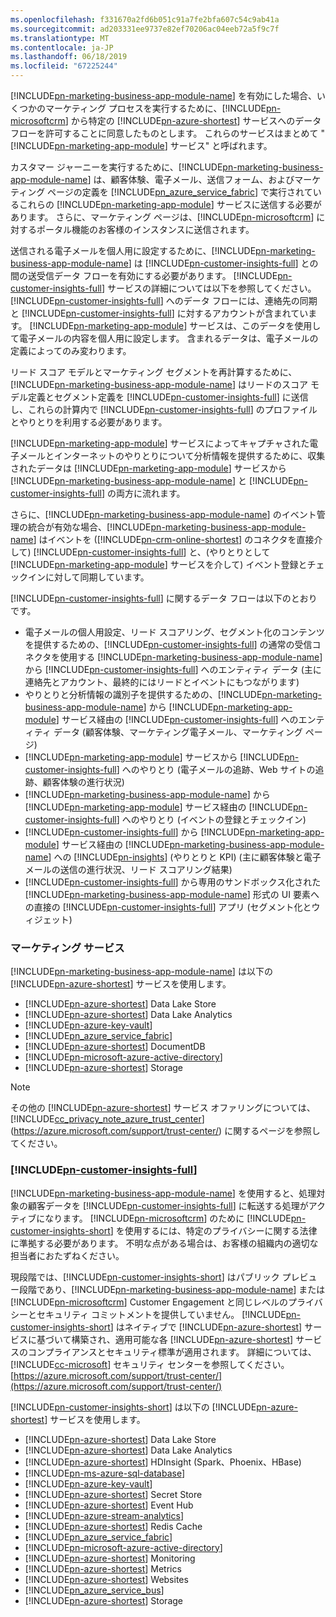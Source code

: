 ```yaml
---
ms.openlocfilehash: f331670a2fd6b051c91a7fe2bfa607c54c9ab41a
ms.sourcegitcommit: ad203331ee9737e82ef70206ac04eeb72a5f9c7f
ms.translationtype: MT
ms.contentlocale: ja-JP
ms.lasthandoff: 06/18/2019
ms.locfileid: "67225244"
---
```

[!INCLUDE[pn-marketing-business-app-module-name](../includes/pn-marketing-business-app-module-name.md)] を有効にした場合、いくつかのマーケティング プロセスを実行するために、[!INCLUDE[pn-microsoftcrm](../includes/pn-microsoftcrm.md)] から特定の [!INCLUDE[pn-azure-shortest](../includes/pn-azure-shortest.md)] サービスへのデータ フローを許可することに同意したものとします。 これらのサービスはまとめて "[!INCLUDE[pn-marketing-app-module](../includes/pn-marketing-app-module.md)] サービス" と呼ばれます。

カスタマー ジャーニーを実行するために、[!INCLUDE[pn-marketing-business-app-module-name](../includes/pn-marketing-business-app-module-name.md)] は、顧客体験、電子メール、送信フォーム、およびマーケティング ページの定義を [!INCLUDE[pn_azure_service_fabric](../includes/pn_azure_service_fabric.md)] で実行されているこれらの [!INCLUDE[pn-marketing-app-module](../includes/pn-marketing-app-module.md)] サービスに送信する必要があります。 さらに、マーケティング ページは、[!INCLUDE[pn-microsoftcrm](../includes/pn-microsoftcrm.md)] に対するポータル機能のお客様のインスタンスに送信されます。

送信される電子メールを個人用に設定するために、[!INCLUDE[pn-marketing-business-app-module-name](../includes/pn-marketing-business-app-module-name.md)] は [!INCLUDE[pn-customer-insights-full](../includes/pn-customer-insights-full.md)] との間の送受信データ フローを有効にする必要があります。 [!INCLUDE[pn-customer-insights-full](../includes/pn-customer-insights-full.md)] サービスの詳細については以下を参照してください。 [!INCLUDE[pn-customer-insights-full](../includes/pn-customer-insights-full.md)] へのデータ フローには、連絡先の同期と [!INCLUDE[pn-customer-insights-full](../includes/pn-customer-insights-full.md)] に対するアカウントが含まれています。 [!INCLUDE[pn-marketing-app-module](../includes/pn-marketing-app-module.md)] サービスは、このデータを使用して電子メールの内容を個人用に設定します。 含まれるデータは、電子メールの定義によってのみ変わります。

リード スコア モデルとマーケティング セグメントを再計算するために、[!INCLUDE[pn-marketing-business-app-module-name](../includes/pn-marketing-business-app-module-name.md)] はリードのスコア モデル定義とセグメント定義を [!INCLUDE[pn-customer-insights-full](../includes/pn-customer-insights-full.md)] に送信し、これらの計算内で [!INCLUDE[pn-customer-insights-full](../includes/pn-customer-insights-full.md)] のプロファイルとやりとりを利用する必要があります。

[!INCLUDE[pn-marketing-app-module](../includes/pn-marketing-app-module.md)] サービスによってキャプチャされた電子メールとインターネットのやりとりについて分析情報を提供するために、収集されたデータは [!INCLUDE[pn-marketing-app-module](../includes/pn-marketing-app-module.md)] サービスから [!INCLUDE[pn-marketing-business-app-module-name](../includes/pn-marketing-business-app-module-name.md)] と [!INCLUDE[pn-customer-insights-full](../includes/pn-customer-insights-full.md)] の両方に流れます。

さらに、[!INCLUDE[pn-marketing-business-app-module-name](../includes/pn-marketing-business-app-module-name.md)] のイベント管理の統合が有効な場合、[!INCLUDE[pn-marketing-business-app-module-name](../includes/pn-marketing-business-app-module-name.md)] はイベントを ([!INCLUDE[pn-crm-online-shortest](../includes/pn-crm-online-shortest.md)] のコネクタを直接介して) [!INCLUDE[pn-customer-insights-full](../includes/pn-customer-insights-full.md)] と、(やりとりとして [!INCLUDE[pn-marketing-app-module](../includes/pn-marketing-app-module.md)] サービスを介して) イベント登録とチェックインに対して同期しています。

[!INCLUDE[pn-customer-insights-full](../includes/pn-customer-insights-full.md)] に関するデータ フローは以下のとおりです。
- 電子メールの個人用設定、リード スコアリング、セグメント化のコンテンツを提供するための、[!INCLUDE[pn-customer-insights-full](../includes/pn-customer-insights-full.md)] の通常の受信コネクタを使用する [!INCLUDE[pn-marketing-business-app-module-name](../includes/pn-marketing-business-app-module-name.md)] から [!INCLUDE[pn-customer-insights-full](../includes/pn-customer-insights-full.md)] へのエンティティ データ (主に連絡先とアカウント、最終的にはリードとイベントにもつながります)
- やりとりと分析情報の識別子を提供するための、[!INCLUDE[pn-marketing-business-app-module-name](../includes/pn-marketing-business-app-module-name.md)] から [!INCLUDE[pn-marketing-app-module](../includes/pn-marketing-app-module.md)] サービス経由の [!INCLUDE[pn-customer-insights-full](../includes/pn-customer-insights-full.md)] へのエンティティ データ (顧客体験、マーケティング電子メール、マーケティング ページ)
- [!INCLUDE[pn-marketing-app-module](../includes/pn-marketing-app-module.md)] サービスから [!INCLUDE[pn-customer-insights-full](../includes/pn-customer-insights-full.md)] へのやりとり (電子メールの追跡、Web サイトの追跡、顧客体験の進行状況)
- [!INCLUDE[pn-marketing-business-app-module-name](../includes/pn-marketing-business-app-module-name.md)] から [!INCLUDE[pn-marketing-app-module](../includes/pn-marketing-app-module.md)] サービス経由の [!INCLUDE[pn-customer-insights-full](../includes/pn-customer-insights-full.md)] へのやりとり (イベントの登録とチェックイン)
- [!INCLUDE[pn-customer-insights-full](../includes/pn-customer-insights-full.md)] から [!INCLUDE[pn-marketing-app-module](../includes/pn-marketing-app-module.md)] サービス経由の [!INCLUDE[pn-marketing-business-app-module-name](../includes/pn-marketing-business-app-module-name.md)] への [!INCLUDE[pn-insights](../includes/pn-insights.md)] (やりとりと KPI) (主に顧客体験と電子メールの送信の進行状況、リード スコアリング結果)
- [!INCLUDE[pn-customer-insights-full](../includes/pn-customer-insights-full.md)] から専用のサンドボックス化された [!INCLUDE[pn-marketing-business-app-module-name](../includes/pn-marketing-business-app-module-name.md)] 形式の UI 要素への直接の [!INCLUDE[pn-customer-insights-full](../includes/pn-customer-insights-full.md)] アプリ (セグメント化とウィジェット)

### <a name="marketing-services"></a>マーケティング サービス

[!INCLUDE[pn-marketing-business-app-module-name](../includes/pn-marketing-business-app-module-name.md)] は以下の [!INCLUDE[pn-azure-shortest](../includes/pn-azure-shortest.md)] サービスを使用します。

- [!INCLUDE[pn-azure-shortest](../includes/pn-azure-shortest.md)] Data Lake Store
- [!INCLUDE[pn-azure-shortest](../includes/pn-azure-shortest.md)] Data Lake Analytics
- [!INCLUDE[pn-azure-key-vault](../includes/pn-azure-key-vault.md)]
- [!INCLUDE[pn_azure_service_fabric](../includes/pn_azure_service_fabric.md)]
- [!INCLUDE[pn-azure-shortest](../includes/pn-azure-shortest.md)] DocumentDB
- [!INCLUDE[pn-microsoft-azure-active-directory](../includes/pn-microsoft-azure-active-directory.md)]
- [!INCLUDE[pn-azure-shortest](../includes/pn-azure-shortest.md)] Storage

> [!NOTE]
> その他の [!INCLUDE[pn-azure-shortest](../includes/pn-azure-shortest.md)] サービス オファリングについては、[!INCLUDE[cc_privacy_note_azure_trust_center](../includes/cc_privacy_note_azure_trust_center.md)] (<https://azure.microsoft.com/support/trust-center/>) に関するページを参照してください。

### [!INCLUDE[pn-customer-insights-full](../includes/pn-customer-insights-full.md)]

[!INCLUDE[pn-marketing-business-app-module-name](../includes/pn-marketing-business-app-module-name.md)] を使用すると、処理対象の顧客データを [!INCLUDE[pn-customer-insights-full](../includes/pn-customer-insights-full.md)] に転送する処理がアクティブになります。 [!INCLUDE[pn-microsoftcrm](../includes/pn-microsoftcrm.md)] のために [!INCLUDE[pn-customer-insights-short](../includes/pn-customer-insights-short.md)] を使用するには、特定のプライバシーに関する法律に準拠する必要があります。 不明な点がある場合は、お客様の組織内の適切な担当者におたずねください。

現段階では、[!INCLUDE[pn-customer-insights-short](../includes/pn-customer-insights-short.md)] はパブリック プレビュー段階であり、[!INCLUDE[pn-marketing-business-app-module-name](../includes/pn-marketing-business-app-module-name.md)] または [!INCLUDE[pn-microsoftcrm](../includes/pn-microsoftcrm.md)] Customer Engagement と同じレベルのプライバシーとセキュリティ コミットメントを提供していません。 [!INCLUDE[pn-customer-insights-short](../includes/pn-customer-insights-short.md)] はネイティブで [!INCLUDE[pn-azure-shortest](../includes/pn-azure-shortest.md)] サービスに基づいて構築され、適用可能な各 [!INCLUDE[pn-azure-shortest](../includes/pn-azure-shortest.md)] サービスのコンプライアンスとセキュリティ標準が適用されます。 詳細については、[!INCLUDE[cc-microsoft](../includes/cc-microsoft.md)] セキュリティ センターを参照してください。[https://azure.microsoft.com/support/trust-center/](https://azure.microsoft.com/support/trust-center/)

[!INCLUDE[pn-customer-insights-short](../includes/pn-customer-insights-short.md)] は以下の [!INCLUDE[pn-azure-shortest](../includes/pn-azure-shortest.md)] サービスを使用します。

- [!INCLUDE[pn-azure-shortest](../includes/pn-azure-shortest.md)] Data Lake Store
- [!INCLUDE[pn-azure-shortest](../includes/pn-azure-shortest.md)] Data Lake Analytics
- [!INCLUDE[pn-azure-shortest](../includes/pn-azure-shortest.md)] HDInsight (Spark、Phoenix、HBase)
- [!INCLUDE[pn-ms-azure-sql-database](../includes/pn-ms-azure-sql-database.md)]
- [!INCLUDE[pn-azure-key-vault](../includes/pn-azure-key-vault.md)]
- [!INCLUDE[pn-azure-shortest](../includes/pn-azure-shortest.md)] Secret Store
- [!INCLUDE[pn-azure-shortest](../includes/pn-azure-shortest.md)] Event Hub
- [!INCLUDE[pn-azure-stream-analytics](../includes/pn-azure-stream-analytics.md)]
- [!INCLUDE[pn-azure-shortest](../includes/pn-azure-shortest.md)] Redis Cache
- [!INCLUDE[pn_azure_service_fabric](../includes/pn_azure_service_fabric.md)]
- [!INCLUDE[pn-microsoft-azure-active-directory](../includes/pn-microsoft-azure-active-directory.md)]
- [!INCLUDE[pn-azure-shortest](../includes/pn-azure-shortest.md)] Monitoring
- [!INCLUDE[pn-azure-shortest](../includes/pn-azure-shortest.md)] Metrics
- [!INCLUDE[pn-azure-shortest](../includes/pn-azure-shortest.md)] Websites
- [!INCLUDE[pn_azure_service_bus](../includes/pn_azure_service_bus.md)]
- [!INCLUDE[pn-azure-shortest](../includes/pn-azure-shortest.md)] Storage
